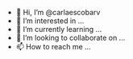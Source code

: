 - 👋 Hi, I’m @carlaescobarv
- 👀 I’m interested in ...
- 🌱 I’m currently learning ...
- 💞️ I’m looking to collaborate on ...
- 📫 How to reach me ...

<!---
carlaescobarv/carlaescobarv is a ✨ special ✨ repository because its `README.md` (this file) appears on your GitHub profile.
You can click the Preview link to take a look at your changes.
--->
